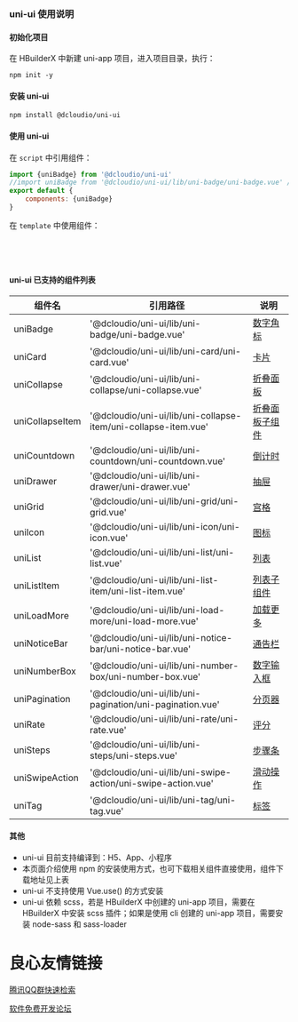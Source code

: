 ### uni-ui 使用说明

#### 初始化项目

在 HBuilderX 中新建 uni-app 项目，进入项目目录，执行：

```
npm init -y
```

#### 安装 uni-ui

```
npm install @dcloudio/uni-ui
```

#### 使用 uni-ui

在 ``script`` 中引用组件：

```javascript
import {uniBadge} from '@dcloudio/uni-ui'
//import uniBadge from '@dcloudio/uni-ui/lib/uni-badge/uni-badge.vue' //也可使用此方式引入组件
export default {
    components: {uniBadge}
}
```

在 ``template`` 中使用组件：

```html
  
  
  
```

#### uni-ui 已支持的组件列表

|组件名			|引用路径														|说明			|
|---|---|---|
|uniBadge		|'@dcloudio/uni-ui/lib/uni-badge/uni-badge.vue'					|[数字角标](https://ext.dcloud.net.cn/plugin?id=21)|
|uniCard		|'@dcloudio/uni-ui/lib/uni-card/uni-card.vue'					|[卡片](https://ext.dcloud.net.cn/plugin?id=22)			|
|uniCollapse	|'@dcloudio/uni-ui/lib/uni-collapse/uni-collapse.vue'			|[折叠面板](http://ext.dcloud.net.cn/plugin?id=23)		|
|uniCollapseItem|'@dcloudio/uni-ui/lib/uni-collapse-item/uni-collapse-item.vue'	|[折叠面板子组件](https://www.npmjs.com/package/@dcloudio/(https://ext.dcloud.net.cn/plugin?id=23))	|
|uniCountdown	|'@dcloudio/uni-ui/lib/uni-countdown/uni-countdown.vue'			|[倒计时](https://ext.dcloud.net.cn/plugin?id=25)			|
|uniDrawer		|'@dcloudio/uni-ui/lib/uni-drawer/uni-drawer.vue'				|[抽屉](https://ext.dcloud.net.cn/plugin?id=26)			|
|uniGrid		|'@dcloudio/uni-ui/lib/uni-grid/uni-grid.vue'					|[宫格](https://ext.dcloud.net.cn/plugin?id=27)			|
|uniIcon		|'@dcloudio/uni-ui/lib/uni-icon/uni-icon.vue'					|[图标](https://ext.dcloud.net.cn/plugin?id=28)			|
|uniList		|'@dcloudio/uni-ui/lib/uni-list/uni-list.vue'					|[列表](https://ext.dcloud.net.cn/plugin?id=24)			|
|uniListItem	|'@dcloudio/uni-ui/lib/uni-list-item/uni-list-item.vue'			|[列表子组件](https://ext.dcloud.net.cn/plugin?id=24)		|
|uniLoadMore	|'@dcloudio/uni-ui/lib/uni-load-more/uni-load-more.vue'			|[加载更多](https://ext.dcloud.net.cn/plugin?id=29)		|
|uniNoticeBar	|'@dcloudio/uni-ui/lib/uni-notice-bar/uni-notice-bar.vue'		|[通告栏](https://ext.dcloud.net.cn/plugin?id=30)			|
|uniNumberBox	|'@dcloudio/uni-ui/lib/uni-number-box/uni-number-box.vue'		|[数字输入框](https://ext.dcloud.net.cn/plugin?id=31)		|
|uniPagination	|'@dcloudio/uni-ui/lib/uni-pagination/uni-pagination.vue'		|[分页器](https://ext.dcloud.net.cn/plugin?id=32)			|
|uniRate		|'@dcloudio/uni-ui/lib/uni-rate/uni-rate.vue'					|[评分](https://ext.dcloud.net.cn/plugin?id=33)			|
|uniSteps		|'@dcloudio/uni-ui/lib/uni-steps/uni-steps.vue'					|[步骤条](https://ext.dcloud.net.cn/plugin?id=34)			|
|uniSwipeAction	|'@dcloudio/uni-ui/lib/uni-swipe-action/uni-swipe-action.vue'	|[滑动操作](http://ext.dcloud.net.cn/plugin?id=181)			|
|uniTag			|'@dcloudio/uni-ui/lib/uni-tag/uni-tag.vue'						|[标签](https://ext.dcloud.net.cn/plugin?id=35)			|

#### 其他

- uni-ui 目前支持编译到：H5、App、小程序
- 本页面介绍使用 npm 的安装使用方式，也可下载相关组件直接使用，组件下载地址见上表
- uni-ui 不支持使用 Vue.use() 的方式安装
- uni-ui 依赖 scss，若是 HBuilderX 中创建的 uni-app 项目，需要在 HBuilderX 中安装 scss 插件；如果是使用 cli 创建的 uni-app 项目，需要安装 node-sass 和 sass-loader


 # 良心友情链接

[腾讯QQ群快速检索](http://u.720life.cn/s/8cf73f7c)

[软件免费开发论坛](http://u.720life.cn/s/bbb01dc0)